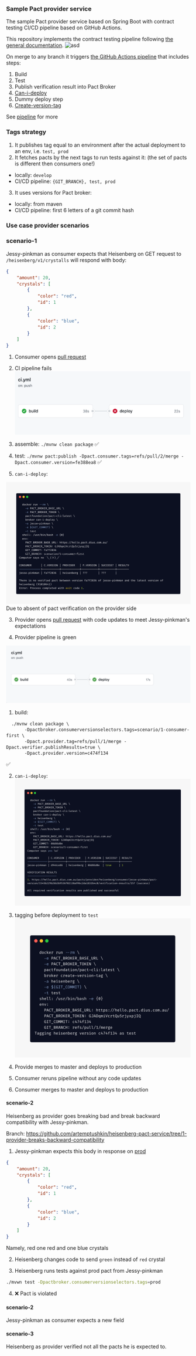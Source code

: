 ### Sample Pact provider service

The sample Pact provider service based on Spring Boot with contract testing CI/CD pipeline based on GitHub Actions.

This repository implements the contract testing pipeline following [the general documentation](https://docs.pact.io/pact_nirvana/step_4/#provider-pipeline).
![asd](https://docs.pact.io/assets/images/advanced-pact-workshop-diagrams-provider-pipeline-42b395152d061dc28d060675af34ac72.png)

On merge to any branch it triggers [the GitHub Actions pipeline](https://github.com/artemptushkin/heisenberg-pact-service/actions)
that includes steps:
1. Build
2. Test
3. Publish verification result into Pact Broker
4. [Can-i-deploy](https://docs.pact.io/pact_broker/can_i_deploy/)
5. Dummy deploy step
6. [Create-version-tag](https://github.com/pact-foundation/pact_broker-client#create-version-tag)

See [pipeline](.github/workflows) for more

### Tags strategy

1. It publishes tag equal to an environment after the actual deployment to an env, i.e. `test, prod`
2. It fetches pacts by the next tags to run tests against it: (the set of pacts is different then consumers one!)
* locally: `develop`
* CI/CD pipeline: `{GIT_BRANCH}, test, prod`
3. It uses versions for Pact broker:
* locally: from maven
* CI/CD pipeline: first 6 letters of a git commit hash

### Use case provider scenarios

### scenario-1

Jessy-pinkman as consumer expects that Heisenberg on GET request to `/heisenberg/v1/crystalls` will respond with body:

```json
{
    "amount": 20,
    "crystals": [
        {
            "color": "red",
            "id": 1
        },
        {
            "color": "blue",
            "id": 2
        }
    ]
}
```

1. Consumer opens [pull request](https://github.com/artemptushkin/jesse-pinkman-pact-service/pull/2)

2. CI pipeline fails
![](scenarios/scenario-1-deploy-fails.png)
  
  1. assemble: `./mvnw clean package` :white_check_mark:
  2. test: `./mvnw pact:publish -Dpact.consumer.tags=refs/pull/2/merge -Dpact.consumer.version=fe388ea8` :white_check_mark:
  3. `can-i-deploy`:
  
  ![](scenarios/scenario-1-deploy-fails-can-i-deploy.png)
  Due to absent of pact verification on the provider side

3. Provider opens [pull request](https://github.com/artemptushkin/heisenberg-pact-service/pull/1)
with code updates to meet Jessy-pinkman's expectations

4. Provider pipeline is green

![](scenarios/scenario-1-provider-pipeline.png)
  
  1. build:
  
  ```
    ./mvnw clean package \
         -Dpactbroker.consumerversionselectors.tags=scenario/1-consumer-first \
         -Dpact.provider.tag=refs/pull/1/merge -Dpact.verifier.publishResults=true \
         -Dpact.provider.version=c474f134
  ```
  :white_check_mark:
  
  2. `can-i-deploy`:
  ![](scenarios/scenario-1-provider-can-i-deploy.png)
  3. tagging before deployment to `test`
  ![](scenarios/scenario-1-provider-create-test-tag.png)
  
5. Provide merges to master and deploys to production
6. Consumer reruns pipeline without any code updates
7. Consumer merges to master and deploys to production

#### scenario-2

Heisenberg as provider goes breaking bad and break backward compatibility with Jessy-pinkman.

Branch: https://github.com/artemptushkin/heisenberg-pact-service/tree/1-provider-breaks-backward-compatibility

1. Jessy-pinkman expects this body in response on [prod](https://hello.pactflow.io/pacts/provider/heisenberg/consumer/jesse-pinkman/version/6321fdef)
```json
{
    "amount": 20,
    "crystals": [
        {
            "color": "red",
            "id": 1
        },
        {
            "color": "blue",
            "id": 2
        }
    ]
}
```
Namely, red one red and one blue crystals

2. Heisenberg changes code to send `green` instead of `red` crystal

3. Heisenberg runs tests against prod pact from Jessy-pinkman 

```bash
./mvwn test -Dpactbroker.consumerversionselectors.tags=prod
```

4. :x: Pact is violated

#### scenario-2

Jessy-pinkman as consumer expects a new field

#### scenario-3

Heisenberg as provider verified not all the pacts he is expected to.